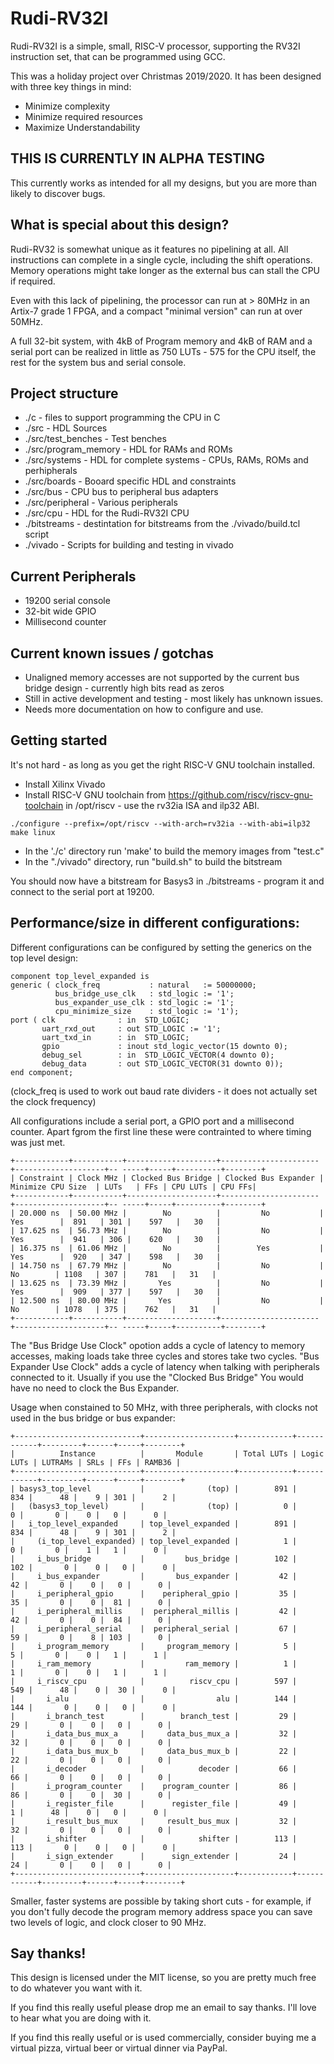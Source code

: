 Rudi-RV32I
==========

Rudi-RV32I is a simple, small, RISC-V processor, supporting the RV32I instruction set, that can be programmed using GCC.

This was a holiday project over Christmas 2019/2020. It has been designed with three key things in mind:

- Minimize complexity
- Minimize required resources
- Maximize Understandability

## THIS IS CURRENTLY IN ALPHA TESTING
This currently works as intended for all my designs, but you are more than likely to discover bugs.

## What is special about this design?
Rudi-RV32 is somewhat unique as it features no pipelining at all. All instructions can 
complete in a single cycle, including the shift operations. Memory operations might take
longer as the external bus can stall the CPU if required. 

Even with this lack of pipelining, the processor can run at > 80MHz in an Artix-7 grade
1 FPGA, and a compact "minimal version" can run at over 50MHz.

A full 32-bit system, with 4kB of Program memory and 4kB of RAM and a serial port can
be realized in little as 750 LUTs - 575 for the CPU itself, the rest for the system
bus and serial console.

## Project structure

* ./c  - files to support programming the CPU in C
* ./src - HDL Sources
* ./src/test_benches - Test benches
* ./src/program_memory - HDL for RAMs and ROMs
* ./src/systems - HDL for complete systems  - CPUs, RAMs, ROMs and perhipherals
* ./src/boards - Booard specific HDL and constraints
* ./src/bus - CPU bus to peripheral bus adapters 
* ./src/peripheral - Various peripherals
* ./src/cpu - HDL for the Rudi-RV32I CPU
* ./bitstreams - destintation for bitstreams from the ./vivado/build.tcl script
* ./vivado - Scripts for building and testing in vivado

## Current Peripherals

* 19200 serial console
* 32-bit wide GPIO
* Millisecond counter

## Current known issues / gotchas

* Unaligned memory accesses are not supported by the current bus bridge design - currently high bits read as zeros
* Still in active development and testing - most likely has unknown issues.
* Needs more documentation on how to configure and use.

## Getting started

It's not hard - as long as you get the right RISC-V GNU toolchain installed.

* Install Xilinx Vivado
* Install RISC-V GNU toolchain from https://github.com/riscv/riscv-gnu-toolchain in /opt/riscv - use the rv32ia ISA and ilp32 ABI.
```
./configure --prefix=/opt/riscv --with-arch=rv32ia --with-abi=ilp32
make linux
```
* In the './c' directory run 'make' to build the memory images from "test.c"
* In the "./vivado" directory, run "build.sh" to build the bitstream

You should now have a bitstream for Basys3 in ./bitstreams - program it and connect to the serial port at 19200.

## Performance/size in different configurations:

Different configurations can be configured by setting the generics on the top level design:

    component top_level_expanded is
    generic ( clock_freq           : natural   := 50000000;
              bus_bridge_use_clk   : std_logic := '1';
              bus_expander_use_clk : std_logic := '1';
              cpu_minimize_size    : std_logic := '1');
    port ( clk              : in  STD_LOGIC;
           uart_rxd_out     : out STD_LOGIC := '1';
           uart_txd_in      : in  STD_LOGIC;
           gpio             : inout std_logic_vector(15 downto 0);
           debug_sel        : in  STD_LOGIC_VECTOR(4 downto 0);
           debug_data       : out STD_LOGIC_VECTOR(31 downto 0));
    end component;

(clock_freq is used to work out baud rate dividers - it does not actually set the clock frequency)

All configurations include a serial port, a GPIO port and a millisecond counter. Apart fgrom the first line these were contrainted to where timing was just met.

    +------------+-----------+--------------------+----------------------+--------------------+-- -----+-----+----------+--------+
    | Constraint | Clock MHz | Clocked Bus Bridge | Clocked Bus Expander | Minimize CPU Size  | LUTs   | FFs | CPU LUTs | CPU FFs|
    +------------+-----------+--------------------+----------------------+--------------------+-- -----+-----+----------+--------+
    | 20.000 ns  | 50.00 MHz |        No          |         No           |         Yes        |  891   | 301 |    597   |   30   |
    | 17.625 ns  | 56.73 MHz |        No          |         No           |         Yes        |  941   | 306 |    620   |   30   |
    | 16.375 ns  | 61.06 MHz |        No          |        Yes           |         Yes        |  920   | 347 |    598   |   30   |
    | 14.750 ns  | 67.79 MHz |        No          |         No           |          No        | 1108   | 307 |    781   |   31   |
    | 13.625 ns  | 73.39 MHz |       Yes          |         No           |         Yes        |  909   | 377 |    597   |   30   |
    | 12.500 ns  | 80.00 MHz |       Yes          |         No           |          No        | 1078   | 375 |    762   |   31   |
    +------------+-----------+--------------------+----------------------+--------------------+-- -----+-----+----------+--------+

The "Bus Bridge Use Clock" opotion adds a cycle of latency to memory accesses, making loads take three cycles and stores take two cycles. "Bus Expander Use Clock" adds a cycle of latency when talking with peripherals connected to it. Usually if you use the "Clocked Bus Bridge" You would have no need to clock the Bus Expander.

Usage when constained to 50 MHz, with three peripherals, with clocks not used in the bus bridge or bus expander:

    +----------------------------+--------------------+------------+------------+---------+------+-----+--------+
    |          Instance          |       Module       | Total LUTs | Logic LUTs | LUTRAMs | SRLs | FFs | RAMB36 |
    +----------------------------+--------------------+------------+------------+---------+------+-----+--------+
    | basys3_top_level           |              (top) |        891 |        834 |      48 |    9 | 301 |      2 |
    |   (basys3_top_level)       |              (top) |          0 |          0 |       0 |    0 |   0 |      0 |
    |   i_top_level_expanded     | top_level_expanded |        891 |        834 |      48 |    9 | 301 |      2 |
    |     (i_top_level_expanded) | top_level_expanded |          1 |          0 |       0 |    1 |   1 |      0 |
    |     i_bus_bridge           |         bus_bridge |        102 |        102 |       0 |    0 |   0 |      0 |
    |     i_bus_expander         |       bus_expander |         42 |         42 |       0 |    0 |   0 |      0 |
    |     i_peripheral_gpio      |    peripheral_gpio |         35 |         35 |       0 |    0 |  81 |      0 |
    |     i_peripheral_millis    |  peripheral_millis |         42 |         42 |       0 |    0 |  84 |      0 |
    |     i_peripheral_serial    |  peripheral_serial |         67 |         59 |       0 |    8 | 103 |      0 |
    |     i_program_memory       |     program_memory |          5 |          5 |       0 |    0 |   1 |      1 |
    |     i_ram_memory           |         ram_memory |          1 |          1 |       0 |    0 |   1 |      1 |
    |     i_riscv_cpu            |          riscv_cpu |        597 |        549 |      48 |    0 |  30 |      0 |
    |       i_alu                |                alu |        144 |        144 |       0 |    0 |   0 |      0 |
    |       i_branch_test        |        branch_test |         29 |         29 |       0 |    0 |   0 |      0 |
    |       i_data_bus_mux_a     |     data_bus_mux_a |         32 |         32 |       0 |    0 |   0 |      0 |
    |       i_data_bus_mux_b     |     data_bus_mux_b |         22 |         22 |       0 |    0 |   0 |      0 |
    |       i_decoder            |            decoder |         66 |         66 |       0 |    0 |   0 |      0 |
    |       i_program_counter    |    program_counter |         86 |         86 |       0 |    0 |  30 |      0 |
    |       i_register_file      |      register_file |         49 |          1 |      48 |    0 |   0 |      0 |
    |       i_result_bus_mux     |     result_bus_mux |         32 |         32 |       0 |    0 |   0 |      0 |
    |       i_shifter            |            shifter |        113 |        113 |       0 |    0 |   0 |      0 |
    |       i_sign_extender      |      sign_extender |         24 |         24 |       0 |    0 |   0 |      0 |
    +----------------------------+--------------------+------------+------------+---------+------+-----+--------+

Smaller, faster systems are possible by taking short cuts - for example, if you don't fully decode the program memory address
space you can save two levels of logic, and clock closer to 90 MHz.

## Say thanks!
This design is licensed under the MIT license, so you are pretty much free to do whatever you want with it.

If you find this really useful please drop me an email to say thanks. I'll love to hear what you are doing with it.

If you find this really useful or is used commercially, consider buying me a virtual pizza, virtual beer or virtual dinner via PayPal.

